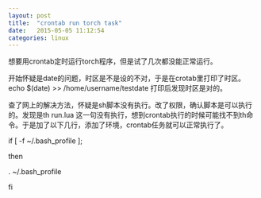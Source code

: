 ```yaml
---
layout: post
title:  "crontab run torch task"
date:   2015-05-05 11:12:54
categories: linux
---
```

想要用crontab定时运行torch程序，但是试了几次都没能正常运行。

开始怀疑是date的问题，时区是不是设的不对，于是在crotab里打印了时区。echo $(date) >> /home/username/testdate 打印后发现时区是对的。

查了网上的解决方法，怀疑是sh脚本没有执行。改了权限，确认脚本是可以执行的。发现是th run.lua 这一句没有执行，想到crontab执行的时候可能找不到th命令。于是加了以下几行，添加了环境，crontab任务就可以正常执行了。

if [ -f ~/.bash_profile ];

then

  . ~/.bash_profile

fi
